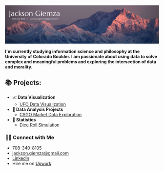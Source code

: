 ![Banner](https://github.com/JacksonGiemza/JacksonGiemza/blob/main/Jackson%20Giemza.png)

<b>I'm currently studying information science and philosophy at the University of Colorado Boulder. I am passionate about using data to solve complex and meaningful problems and exploring the intersection of data and morality.</b>


<h2>📚 Projects:</h2>

- <b>📈 Data Visualization</b>
  - [UFO Data Visualization](https://github.com/JacksonGiemza/ufo-data-vis-4602)
- <b>🔎 Data Analysis Projects</b>
  - [CSGO Market Data Exploration](https://github.com/JacksonGiemza/csgo_market_data_analysis) 
- <b>🧪 Statistics</b>
  - [Dice Roll Simulation](https://github.com/JacksonGiemza/dice-roll-simulator)
  
### 👋🏻 Connect with Me

- 708-340-8105
- jackson.giemza@gmail.com
- [Linkedin](https://www.linkedin.com/in/jackson-giemza/)
- Hire me on [Upwork](https://www.upwork.com/freelancers/~019a597cca50b0200d)

<!--


Here are some ideas to get you started:

- 🔭 I’m currently working on ...
- 🌱 I’m currently learning ...
- 👯 I’m looking to collaborate on ...
- 🤔 I’m looking for help with ...
- 💬 Ask me about ...
- 📫 How to reach me: ...
- 😄 Pronouns: ...
- ⚡ Fun fact: ...
-->
